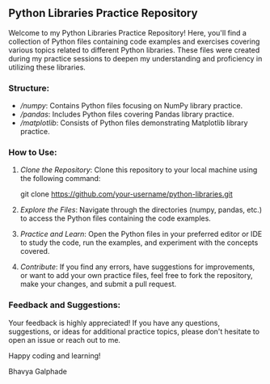 ## Python Libraries Practice Repository

Welcome to my Python Libraries Practice Repository! Here, you'll find a collection of Python files containing code examples and exercises covering various topics related to different Python libraries. These files were created during my practice sessions to deepen my understanding and proficiency in utilizing these libraries.

### Structure:

- */numpy*: Contains Python files focusing on NumPy library practice.
- */pandas*: Includes Python files covering Pandas library practice.
- */matplotlib*: Consists of Python files demonstrating Matplotlib library practice.

### How to Use:

1. *Clone the Repository*: Clone this repository to your local machine using the following command:
   
   git clone https://github.com/your-username/python-libraries.git
   

2. *Explore the Files*: Navigate through the directories (numpy, pandas, etc.) to access the Python files containing the code examples.

3. *Practice and Learn*: Open the Python files in your preferred editor or IDE to study the code, run the examples, and experiment with the concepts covered.

4. *Contribute*: If you find any errors, have suggestions for improvements, or want to add your own practice files, feel free to fork the repository, make your changes, and submit a pull request.

### Feedback and Suggestions:

Your feedback is highly appreciated! If you have any questions, suggestions, or ideas for additional practice topics, please don't hesitate to open an issue or reach out to me.

Happy coding and learning!

Bhavya Galphade
